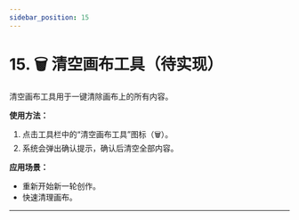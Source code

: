 ```yaml
---
sidebar_position: 15
---
```


# 15. 🗑️ 清空画布工具（待实现）

清空画布工具用于一键清除画布上的所有内容。

**使用方法：**
1. 点击工具栏中的“清空画布工具”图标（🗑️）。
2. 系统会弹出确认提示，确认后清空全部内容。

**应用场景：**
- 重新开始新一轮创作。
- 快速清理画布。

---
